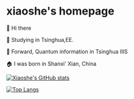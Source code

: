 # xiaoshe's homepage


👏 Hi there

🔭 Studying in Tsinghua,EE.

🌱 Forward, Quantum information in Tsinghua IIIS 

🏠 I was born in Shanxi' Xian, China

[![Xiaoshe's GitHub stats](https://github-readme-stats.vercel.app/api?username=xiaoshecode&show_icons=true&theme=dark)](https://github.com/anuraghazra/github-readme-stats)


[![Top Langs](https://github-readme-stats.vercel.app/api/top-langs/?username=xiaoshecode&show_icons=true&theme=dark&layout=compact)](https://github.com/anuraghazra/github-readme-stats)
